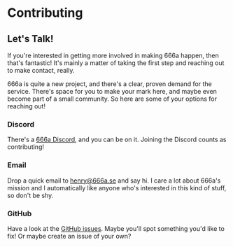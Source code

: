 # Contributing

## Let's Talk!

If you're interested in getting more involved in making 666a happen, then that's fantastic! It's mainly a matter of taking the first step and reaching out to make contact, really.

666a is quite a new project, and there's a clear, proven demand for the service. There's space for you to make your mark here, and maybe even become part of a small community. So here are some of your options for reaching out!

### Discord

There's a [666a Discord](https://discord.gg/Xgb6a5wQAj), and you can be on it. Joining the Discord counts as contributing!

### Email

Drop a quick email to [henry@666a.se](mailto:henry@666a.se) and say hi. I care a lot about 666a's mission and I automatically like anyone who's interested in this kind of stuff, so don't be shy.

### GitHub

Have a look at the [GitHub issues](https://github.com/666ase/666a/issues). Maybe you'll spot something you'd like to fix! Or maybe create an issue of your own?
